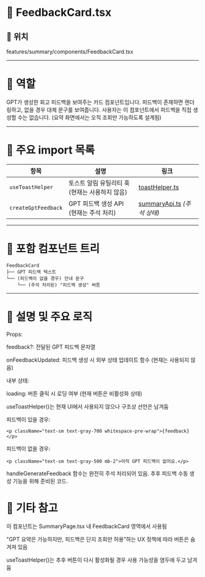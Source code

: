 # 📄 FeedbackCard.tsx
## 📁 위치
features/summary/components/FeedbackCard.tsx

---

# 🧭 역할
GPT가 생성한 회고 피드백을 보여주는 카드 컴포넌트입니다.
피드백이 존재하면 렌더링하고, 없을 경우 대체 문구를 보여줍니다.
사용자는 이 컴포넌트에서 피드백을 직접 생성할 수는 없습니다.
(요약 화면에서는 오직 조회만 가능하도록 설계됨)

---

# 🔗 주요 import 목록
| 항목                  | 설명                          | 링크                                                       |
| ------------------- | --------------------------- | -------------------------------------------------------- |
| `useToastHelper`    | 토스트 알림 유틸리티 훅 (현재는 사용하지 않음) | [toastHelper.ts](../../../features/toast/utils/toastHelper.ts.md) |
| `createGptFeedback` | GPT 피드백 생성 API (현재는 주석 처리)  | [summaryApi.ts](../api/summaryApi.ts.md) *(주석 상태)*       |


---

# 🧩 포함 컴포넌트 트리
```text
FeedbackCard
├── GPT 피드백 텍스트
└── (피드백이 없을 경우) 안내 문구
    └── (주석 처리된) "피드백 생성" 버튼
```
---

# 📝 설명 및 주요 로직
Props:

feedback?: 전달된 GPT 피드백 문자열

onFeedbackUpdated: 피드백 생성 시 외부 상태 업데이트 함수 (현재는 사용되지 않음)

내부 상태:

loading: 버튼 클릭 시 로딩 여부 (현재 버튼은 비활성화 상태)

useToastHelper()는 현재 UI에서 사용되지 않으나 구조상 선언은 남겨둠

피드백이 있을 경우:

```tsx
<p className="text-sm text-gray-700 whitespace-pre-wrap">{feedback}</p>
```
피드백이 없을 경우:

```tsx
<p className="text-sm text-gray-500 mb-2">아직 GPT 피드백이 없어요.</p>
```
handleGenerateFeedback 함수는 완전히 주석 처리되어 있음.
추후 피드백 수동 생성 기능을 위해 준비된 코드.

# 📌 기타 참고
이 컴포넌트는 SummaryPage.tsx 내 FeedbackCard 영역에서 사용됨

"GPT 요약은 가능하지만, 피드백은 단지 조회만 허용"하는 UX 정책에 따라 버튼은 숨겨져 있음

useToastHelper()는 추후 버튼이 다시 활성화될 경우 사용 가능성을 염두에 두고 남겨둠

